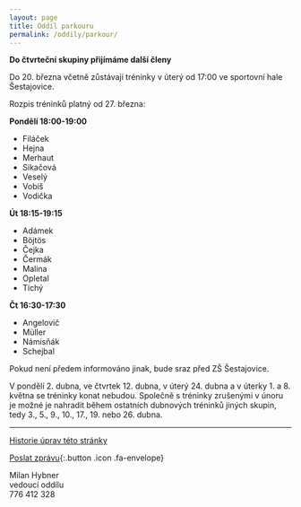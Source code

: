 ```yaml
---
layout: page
title: Oddíl parkouru
permalink: /oddily/parkour/
---
```


**Do čtvrteční skupiny přijímáme další členy**

Do 20. března včetně zůstávají tréninky v úterý od 17:00 ve sportovní hale Šestajovice.

Rozpis tréninků platný od 27. března:

**Pondělí 18:00-19:00**

* Filáček
* Hejna
* Merhaut
* Sikačová
* Veselý
* Vobiš
* Vodička

**Út 18:15-19:15**

* Adámek
* Böjtös 
* Čejka
* Čermák
* Malina
* Opletal
* Tichý

**Čt 16:30-17:30**

* Angelovič
* Müller
* Námisňák
* Schejbal

Pokud není předem informováno jinak, bude sraz před ZŠ Šestajovice.

V pondělí 2. dubna, ve čtvrtek 12. dubna, v úterý 24. dubna a v úterky 1. a 8. května se tréninky konat nebudou. Společně s tréninky zrušenými v únoru je možné je nahradit během ostatních dubnových tréninků jiných skupin, tedy 3., 5., 9., 10., 17., 19. nebo 26. dubna.

---

<!-- [Chci se přidat]({{ site.baseurl }}/clenstvi/){:.button .special} -->

[Historie úprav této stránky](https://github.com/milanhybner/sokolsestajovice.cz/commits/gh-pages/oddily/parkour)

[Poslat zprávu](#f){:.button .icon .fa-envelope}

Milan Hybner  
vedoucí oddílu  
776 412 328

